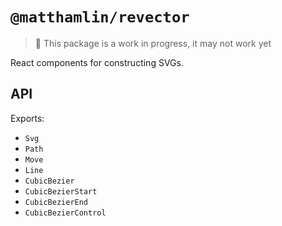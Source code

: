 # `@matthamlin/revector`

> 🚨 This package is a work in progress, it may not work yet

React components for constructing SVGs.

## API

Exports:

- `Svg`
- `Path`
- `Move`
- `Line`
- `CubicBezier`
- `CubicBezierStart`
- `CubicBezierEnd`
- `CubicBezierControl`

